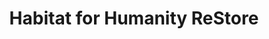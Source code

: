 ---
title: "Habitat for Humanity ReStore"
url: /barrie/habitat-for-humanity-restore/
shop: Gebrauchtwaren
---